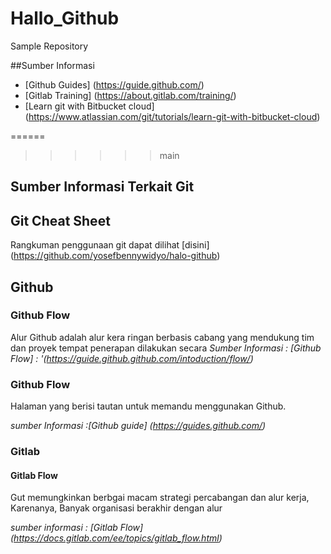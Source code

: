 # Hallo_Github
Sample Repository

##Sumber Informasi
- [Github Guides] (https://guide.github.com/)
- [Gitlab Training] (https://about.gitlab.com/training/)
- [Learn git with Bitbucket cloud] (https://www.atlassian.com/git/tutorials/learn-git-with-bitbucket-cloud)

 ======
  >>>>>> main
  ## Sumber Informasi Terkait Git
  ## Git Cheat Sheet
  Rangkuman penggunaan git dapat dilihat [disini] (https://github.com/yosefbennywidyo/halo-github)

  ## Github
  ### Github Flow
  Alur Github adalah alur kera ringan berbasis cabang yang mendukung tim dan proyek tempat penerapan dilakukan secara *Sumber Informasi : [Github Flow] : '(https://guide.github.github.com/intoduction/flow/)*

  
   ### Github Flow
  Halaman yang berisi tautan untuk memandu menggunakan Github.

  *sumber Informasi :[Github guide] (https://guides.github.com/)*

  ### Gitlab
  #### Gitlab Flow
  Gut memungkinkan berbgai macam strategi percabangan dan alur kerja, Karenanya, Banyak organisasi berakhir dengan alur

  *sumber informasi : [Gitlab Flow] (https://docs.gitlab.com/ee/topics/gitlab_flow.html)*
  
  
